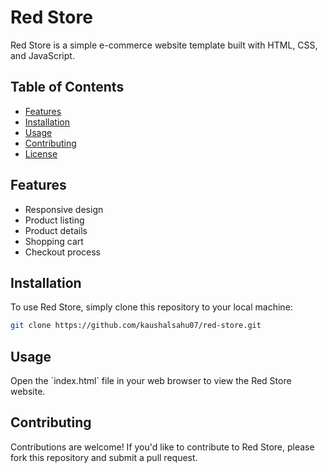 # Red Store

Red Store is a simple e-commerce website template built with HTML, CSS, and JavaScript.

## Table of Contents

- [Features](#features)
- [Installation](#installation)
- [Usage](#usage)
- [Contributing](#contributing)
- [License](#license)

## Features

- Responsive design
- Product listing
- Product details
- Shopping cart
- Checkout process

## Installation

To use Red Store, simply clone this repository to your local machine:

```bash
git clone https://github.com/kaushalsahu07/red-store.git
````

## Usage

Open the \`index.html\` file in your web browser to view the Red Store website.

## Contributing

Contributions are welcome! If you'd like to contribute to Red Store, please fork this repository and submit a pull request.

